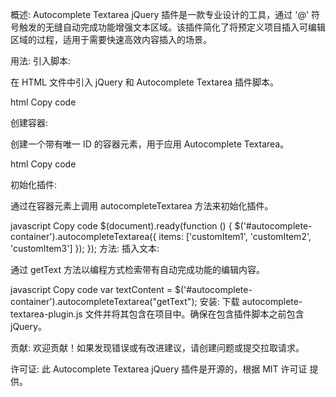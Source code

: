 概述:
Autocomplete Textarea jQuery 插件是一款专业设计的工具，通过 '@' 符号触发的无缝自动完成功能增强文本区域。该插件简化了将预定义项目插入可编辑区域的过程，适用于需要快速高效内容插入的场景。

用法:
引入脚本:

在 HTML 文件中引入 jQuery 和 Autocomplete Textarea 插件脚本。

html
Copy code
<script src="https://code.jquery.com/jquery-3.6.4.min.js"></script>
<script src="autocomplete-textarea-plugin.js"></script>
创建容器:

创建一个带有唯一 ID 的容器元素，用于应用 Autocomplete Textarea。

html
Copy code
<div id="autocomplete-container"></div>
初始化插件:

通过在容器元素上调用 autocompleteTextarea 方法来初始化插件。

javascript
Copy code
$(document).ready(function () {
    $('#autocomplete-container').autocompleteTextarea({
        items: ['customItem1', 'customItem2', 'customItem3']
    });
});
方法:
插入文本:

通过 getText 方法以编程方式检索带有自动完成功能的编辑内容。

javascript
Copy code
var textContent = $('#autocomplete-container').autocompleteTextarea("getText");
安装:
下载 autocomplete-textarea-plugin.js 文件并将其包含在项目中。确保在包含插件脚本之前包含 jQuery。

贡献:
欢迎贡献！如果发现错误或有改进建议，请创建问题或提交拉取请求。

许可证:
此 Autocomplete Textarea jQuery 插件是开源的，根据 MIT 许可证 提供。
